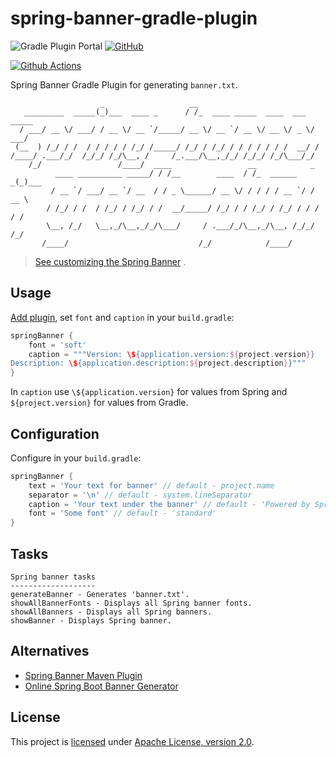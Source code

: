 # spring-banner-gradle-plugin

![Gradle Plugin Portal](https://img.shields.io/gradle-plugin-portal/v/io.github.alexengrig.spring-banner)
[![GitHub](https://img.shields.io/github/license/alexengrig/spring-banner-gradle-plugin?style=flat&&color=informational)](LICENSE)

[![Github Actions](https://github.com/alexengrig/spring-banner-gradle-plugin/actions/workflows/ci.yml/badge.svg)](https://github.com/alexengrig/spring-banner-gradle-plugin/actions/workflows/ci.yml)

Spring Banner Gradle Plugin for generating `banner.txt`.

```text
                    _                   __                               
   _________  _____(_)___  ____ _      / /_  ____ _____  ____  ___  _____
  / ___/ __ \/ ___/ / __ \/ __ `/_____/ __ \/ __ `/ __ \/ __ \/ _ \/ ___/
 (__  ) /_/ / /  / / / / / /_/ /_____/ /_/ / /_/ / / / / / / /  __/ /    
/____/ .___/_/  /_/_/ /_/\__, /     /_.___/\__,_/_/ /_/_/ /_/\___/_/     
    /_/                 /____/  ____                 __            _     
          ____ __________ _____/ / /__        ____  / /_  ______ _(_)___ 
         / __ `/ ___/ __ `/ __  / / _ \______/ __ \/ / / / / __ `/ / __ \
        / /_/ / /  / /_/ / /_/ / /  __/_____/ /_/ / / /_/ / /_/ / / / / /
        \__, /_/   \__,_/\__,_/_/\___/     / .___/_/\__,_/\__, /_/_/ /_/ 
       /____/                             /_/            /____/          
```

> [See customizing the Spring Banner](https://docs.spring.io/spring-boot/docs/current/reference/html/features.html#features.spring-application.banner)
> .

## Usage

[Add plugin](https://plugins.gradle.org/plugin/io.github.alexengrig.spring-banner),
set `font` and `caption` in your `build.gradle`:

```groovy
springBanner {
    font = 'soft'
    caption = """Version: \${application.version:${project.version}}
Description: \${application.description:${project.description}}"""
}
```

In `caption` use `\${application.version}` for values from Spring and
`${project.version}` for values from Gradle.

## Configuration

Configure in your `build.gradle`:

```groovy
springBanner {
    text = 'Your text for banner' // default - project.name
    separator = '\n' // default - system.lineSeparator
    caption = 'Your text under the banner' // default - 'Powered by Spring Boot v\${spring-boot.version}'
    font = 'Some font' // default - 'standard'
}
```

## Tasks

```
Spring banner tasks
-------------------
generateBanner - Generates 'banner.txt'.
showAllBannerFonts - Displays all Spring banner fonts.
showAllBanners - Displays all Spring banners.
showBanner - Displays Spring banner.
```

## Alternatives

- [Spring Banner Maven Plugin](https://github.com/acanda/spring-banner-plugin)
- [Online Spring Boot Banner Generator](https://devops.datenkollektiv.de/banner.txt/index.html)

## License

This project is [licensed](LICENSE) under
[Apache License, version 2.0](https://www.apache.org/licenses/LICENSE-2.0).
